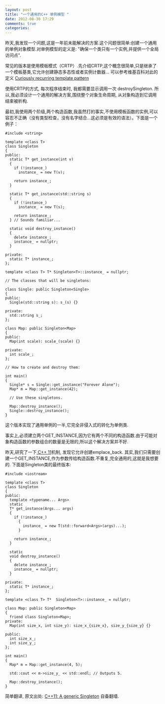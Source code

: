 ```yaml
---
layout: post
title: "一个通用的C++ 单例模型 "
date: 2012-08-30 17:29
comments: true
categories: 
---
```



昨天,我发现一个问题,这是一年前未能解决的方案.这个问题很简单:创建一个通用的单例对象模型.对单例模型的定义是: "确保一个类只有一个实例,并提供一个全局访问点".

常见的版本是使用模板模式（CRTP）.先介绍CRTP,这个概念很简单,只是继承了一个模板基类,它允许创建静态多态性或者实例计数器... 可以参考维基百科对此的定义 <a href="http://en.wikipedia.org/wiki/Curiously_recurring_template_pattern">Curiously recurring template pattern</a>

使用CRTP的方式, 每次程序结束时, 我都需要显示调用一次 destroySingleton.
所以,我必须设计一个通用的解决方案,围绕整个对象生命周期, 从对象构造到它调用结束被析构.


最初,我使用两个阶级,两个构造函数,我虽然打的事实,不使用模板函数的实例,可以容忍不正确（没有类型检查，没有名字结合...这必须是有效的语法）。下面是一个例子：


    #include <string>
    
    template <class T>
    class Singleton
    {
    public:
      static T* get_instance(int v)
      {
        if (!instance_)
          instance_ = new T(v);
    
        return instance_;
      }
    
      static T* get_instance(std::string s)
      {
        if (!instance_)
          instance_ = new T(s);
    
        return instance_;
      } // Sounds familiar...
    
      static void destroy_instance()
      {
        delete instance_;
        instance_ = nullptr;
      }
    
    private:
      static T* instance_;
    };
    
    template <class T> T* Singleton<T>::instance_ = nullptr;
    
    // The classes that will be singletons:
    
    class Single: public Singleton<Single>
    {
    public:
      Single(std::string s): s_(s) {}
    
    private:
      std::string s_;
    };
    
    class Map: public Singleton<Map>
    {
    public:
      Map(int scale): scale_(scale) {}
    
    private:
      int scale_;
    };
    
    // How to create and destroy them:
    
    int main()
    {
      Single* s = Single::get_instance("Forever Alone");
      Map* m = Map::get_instance(42);
    
      // Use these singletons.
    
      Map::destroy_instance();
      Single::destroy_instance();
    }

这个版本实现了通用单例的一半,它完全非侵入式的转化为单例类.

事实上,必须建立两个GET_INSTANCE,因为它有两个不同的构造函数.由于可能对象构造函数的参数组合的数量是无限的,所以这个解决方案并不好.


昨天,研究了一下<a href="http://enki-tech.blogspot.fr/2012/08/c11-vector-improved-how-it-works.html"> C++ 11</a>机制, 发现它允许创建emplace_back. 其实,我们只需要创建一个GET_INSTANCE,作为参数传给构造函数.不重复,完全通用的,这就是我想要的.
下面是Singleton类的最终版本:

    #include <iostream>
    
    template <class T>
    class Singleton
    {
    public:
      template <typename... Args>
      static
      T* get_instance(Args... args)
      {
        if (!instance_)
          {
            instance_ = new T(std::forward<Args>(args)...);
          }
    
        return instance_;
      }
    
      static
      void destroy_instance()
      {
        delete instance_;
        instance_ = nullptr;
      }
    
    private:
      static T* instance_;
    };
    
    template <class T> T*  Singleton<T>::instance_ = nullptr;
    
    class Map: public Singleton<Map>
    {
      friend class Singleton<Map>;
    private:
      Map(int size_x, int size_y): size_x_{size_x}, size_y_{size_y} {}
    
    public:
      int size_x_;
      int size_y_;
    };
    
    int main()
    {
      Map* m = Map::get_instance(4, 5);
    
      std::cout << m->size_y_ << std::endl; // Outputs 5.
    
      Map::destroy_instance();
    }



简单翻译, 原文出处: <a href="http://enki-tech.blogspot.fr/2012/08/c11-generic-singleton.html">C++11: A generic Singleton</a>
自备翻墙.
